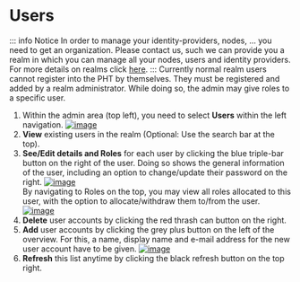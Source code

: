 # Users
::: info Notice
In order to manage your identity-providers, nodes, ... you need to get an organization. Please contact us,
such we can provide you a realm in which you can manage all your nodes, users and identity providers.
For more details on realms click [here](/guide/admin/realms).
:::
Currently normal realm users cannot register into the PHT by themselves. They must be registered and
added by a realm administrator. While doing so, the admin may give roles to a specific user.

1. Within the admin area (top left), you need to select **Users** within the left navigation.
   [![image](/images/ui_images/users.png)](/images/ui_images/users.png)
2. **View** existing users in the realm (Optional: Use the search bar at the top).
3. **See/Edit details and Roles** for each user by clicking the blue triple-bar button on the right of the user. Doing
   so shows the general information of the user, including an option to change/update their password on the right.
   [![image](/images/ui_images/users_details.png)](/images/ui_images/users_details.png)\
   By navigating to Roles on the top, you may view all roles allocated to this user, with the option to allocate/withdraw
   them to/from the user.
   [![image](/images/ui_images/users_roles.png)](/images/ui_images/users_roles.png)
4. **Delete** user accounts by clicking the red thrash can button on the right.
5. **Add** user accounts by clicking the grey plus button on the left of the overview. For this, a name, display name and
   e-mail address for the new user account have to be given.
   [![image](/images/ui_images/users_add.png)](/images/ui_images/users_add.png)
6. **Refresh** this list anytime by clicking the black refresh button on the top right.
